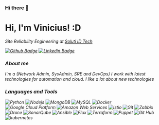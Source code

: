 ### Hi there 👋
# Hi, I'm Vinicius! :D

<p><em>Site Reliability Engineering at <a href="http://soluti.com.br">Soluti ID Tech</a>
  

[![Github Badge](https://img.shields.io/badge/-Github-000?style=flat-square&logo=Github&logoColor=white&link=https://github.com/ViniFTex)](https://github.com/ViniFTex)
[![Linkedin Badge](https://img.shields.io/badge/-LinkedIn-blue?style=flat-square&logo=Linkedin&logoColor=white&link=https://www.linkedin.com/in/vinicius-teixeira-2958576a/)](https://www.linkedin.com/in/vinicius-teixeira-2958576a/)

### About me
I'm a {Network Admin, SysAdmin, SRE and DevOps} I work with latest technologies for automation and cloud. I like a lot about new technologies 

### Languages and Tools
<p>  
  <img alt="Python" src="https://img.shields.io/badge/-Python-45b8d8?style=flat-square&logo=python&logoColor=white" />
  <img alt="Nodejs" src="https://img.shields.io/badge/-Nodejs-8DD6F9?style=flat-square&logo=Node.js&logoColor=white" /> 
  <img alt="MongoDB" src="https://img.shields.io/badge/-MongoDB-46a2f1?style=flat-square&logo=mongodb&logoColor=white" />
  <img alt="MySQL" src="https://img.shields.io/badge/-MySQL-2088FF?style=flat-square&logo=mysql&logoColor=white" />
  <img alt="Docker" src="https://img.shields.io/badge/-Docker-1a73e8?style=flat-square&logo=docker&logoColor=white" />
  <img alt="Google Cloud Platform" src="https://img.shields.io/badge/-Google_Cloud_Platform-007ACC?style=flat-square&logo=google-cloud&logoColor=white" />
  <img alt="Amazon Web Services" src="https://img.shields.io/badge/-Amazon_Web_Services-5849BE?style=flat-square&logo=amazon&logoColor=white" />
  <img alt="Istio" src="https://img.shields.io/badge/-Istio-311C87?style=flat-square&logo=istio&logoColor=white" />
  <img alt="Git" src="https://img.shields.io/badge/-Git-430098?style=flat-square&logo=git&logoColor=white" />
  <img alt="Zabbix" src="https://img.shields.io/badge/-Zabbix-764ABC?style=flat-square&logo=zabbix&logoColor=white" />
  <img alt="Drone" src="https://img.shields.io/badge/-Drone-B7178C?style=flat-square&logo=drone&logoColor=white" />
  <img alt="SonarQube" src="https://img.shields.io/badge/-SonarQube-E10098?style=flat-square&logo=sonarqube&logoColor=white" />
  <img alt="Ansible" src="https://img.shields.io/badge/-Ansible-CC6699?style=flat-square&logo=ansible&logoColor=white" />
  <img alt="Flux" src="https://img.shields.io/badge/-Flux-db7092?style=flat-square&logo=flux&logoColor=white" />
  <img alt="Terraform" src="https://img.shields.io/badge/-Terraform-F05032?style=flat-square&logo=terraform&logoColor=white" />
  <img alt="Puppet" src="https://img.shields.io/badge/-Puppet-ea2845?style=flat-square&logo=puppet&logoColor=white" />
  <img alt="Git Hub" src="https://img.shields.io/badge/-Git Hub-DD0031?style=flat-square&logo=github&logoColor=white" />
  <img alt="kubernetes" src="https://img.shields.io/badge/-kubernetes-CB3837?style=flat-square&logo=kubernetes&logoColor=white" />
  <!--
  Others Colors
  <img alt="<soft>" src="https://img.shields.io/badge/-<soft>-E34F26?style=flat-square&logo=<soft>&logoColor=white" />
  <img alt="<soft>" src="https://img.shields.io/badge/-<soft>-FB542B?style=flat-square&logo=<soft>&logoColor=white" />
  <img alt="<soft>" src="https://img.shields.io/badge/-<soft>-EC4A3F?style=flat-square&logo=<soft>&logoColor=white" />
  <img alt="<soft>" src="https://img.shields.io/badge/-<soft>-F9A03C?style=flat-square&logo=<soft>&logoColor=white" />
  <img alt="<soft>" src="https://img.shields.io/badge/-<soft>-F7B93E?style=flat-square&logo=<soft>&logoColor=white" />
  <img alt="<soft>" src="https://img.shields.io/badge/-<soft>-13aa52?style=flat-square&logo=<soft>&logoColor=white" />
  <img alt="<soft>" src="https://img.shields.io/badge/-<soft>-43853d?style=flat-square&logo=<soft>&logoColor=white" />
  -->
</p>

<!--
<p align="center">
  <a href="https://github.com/anuraghazra/github-readme-stats">
    <img
      align="center"
      height="165"
      src="https://github-readme-stats.vercel.app/api?username=ViniFTex&count_private=true&show_icons=true&custom_title=Github%20Status&hide=issues&theme=radical"
    />
  </a>
</p>
-->
